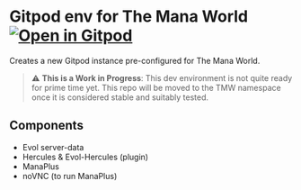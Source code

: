 # Gitpod env for The Mana World &nbsp; [![Open in Gitpod](https://img.shields.io/badge/Gitpod-ready-blue?logo=gitpod)](https://gitpod.io/#https://github.com/Helianthella/evol-gitpod)

Creates a new Gitpod instance pre-configured for The Mana World.

> ⚠️ **This is a Work in Progress**: This dev environment is not quite ready for prime time yet.
  This repo will be moved to the TMW namespace once it is considered stable and suitably tested.

## Components
- Evol server-data
- Hercules & Evol-Hercules (plugin)
- ManaPlus
- noVNC (to run ManaPlus)
